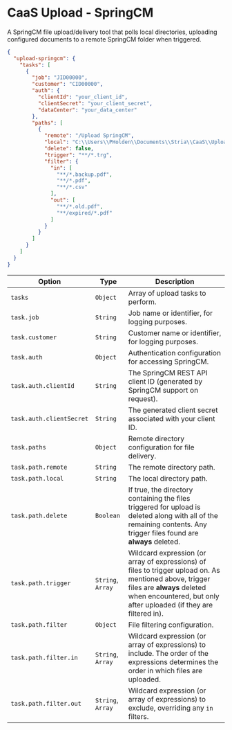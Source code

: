 # CaaS Upload - SpringCM

A SpringCM file upload/delivery tool that polls local directories, uploading configured documents to a remote SpringCM folder when triggered.

```json
{
  "upload-springcm": {
    "tasks": [
      {
        "job": "JID00000",
        "customer": "CID00000",
        "auth": {
          "clientId": "your_client_id",
          "clientSecret": "your_client_secret",
          "dataCenter": "your_data_center"
        },
        "paths": [
          {
            "remote": "/Upload SpringCM",
            "local": "C:\\Users\\PHolden\\Documents\\Stria\\CaaS\\Upload",
            "delete": false,
            "trigger": "**/*.trg",
            "filter": {
              "in": [
                "**/*.backup.pdf",
                "**/*.pdf",
                "**/*.csv"
              ],
              "out": [
                "**/*.old.pdf",
                "**/expired/*.pdf"
              ]
            }
          }
        ]
      }
    ]
  }
}
```

| Option | Type | Description |
|--------|------|-------------|
| `tasks` | `Object` | Array of upload tasks to perform. |
| `task.job` | `String` | Job name or identifier, for logging purposes. |
| `task.customer` | `String` | Customer name or identifier, for logging purposes. |
| `task.auth` | `Object` | Authentication configuration for accessing SpringCM. |
| `task.auth.clientId` | `String` | The SpringCM REST API client ID (generated by SpringCM support on request). |
| `task.auth.clientSecret` | `String` | The generated client secret associated with your client ID. |
| `task.paths` | `Object` | Remote directory configuration for file delivery. |
| `task.path.remote` | `String` | The remote directory path. |
| `task.path.local` | `String` | The local directory path. |
| `task.path.delete` | `Boolean` | If true, the directory containing the files triggered for upload is deleted along with all of the remaining contents. Any trigger files found are **always** deleted. |
| `task.path.trigger` | `String`, `Array` | Wildcard expression (or array of expressions) of files to trigger upload on. As mentioned above, trigger files are **always** deleted when encountered, but only after uploaded (if they are filtered in). |
| `task.path.filter` | `Object` |  File filtering configuration. |
| `task.path.filter.in` | `String`, `Array` | Wildcard expression (or array of expressions) to include. The order of the expressions determines the order in which files are uploaded. |
| `task.path.filter.out` | `String`, `Array` | Wildcard expression (or array of expressions) to exclude, overriding any `in` filters. |
